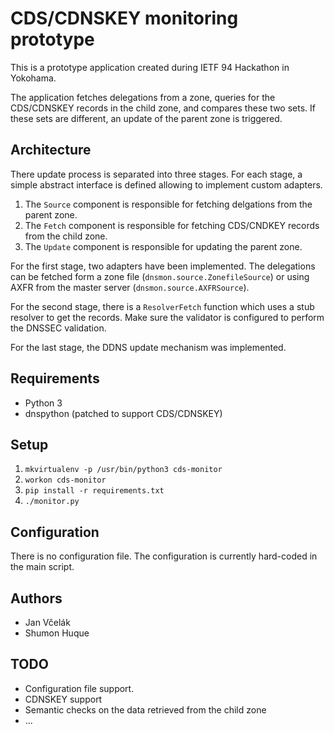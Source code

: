 # CDS/CDNSKEY monitoring prototype

This is a prototype application created during IETF 94 Hackathon in Yokohama.

The application fetches delegations from a zone, queries for the CDS/CDNSKEY
records in the child zone, and compares these two sets. If these sets are
different, an update of the parent zone is triggered.

## Architecture

There update process is separated into three stages. For each stage, a simple
abstract interface is defined allowing to implement custom adapters.

1. The `Source` component is responsible for fetching delgations from the parent zone.
2. The `Fetch` component is responsible for fetching CDS/CNDKEY records from the child zone.
3. The `Update` component is responsible for updating the parent zone.

For the first stage, two adapters have been implemented. The delegations can be
fetched form a zone file (`dnsmon.source.ZonefileSource`) or using AXFR from
the master server (`dnsmon.source.AXFRSource`).

For the second stage, there is a `ResolverFetch` function which uses a stub
resolver to get the records. Make sure the validator is configured to perform
the DNSSEC validation.

For the last stage, the DDNS update mechanism was implemented.

## Requirements

- Python 3
- dnspython (patched to support CDS/CDNSKEY)

## Setup

1. `mkvirtualenv -p /usr/bin/python3 cds-monitor`
2. `workon cds-monitor`
3. `pip install -r requirements.txt`
4. `./monitor.py`

## Configuration

There is no configuration file. The configuration is currently hard-coded
in the main script.

## Authors

- Jan Včelák
- Shumon Huque

## TODO

- Configuration file support.
- CDNSKEY support
- Semantic checks on the data retrieved from the child zone
- ...
